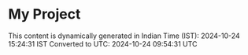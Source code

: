 # My Project

This content is dynamically generated in Indian Time (IST): 2024-10-24 15:24:31 IST
Converted to UTC: 2024-10-24 09:54:31 UTC
